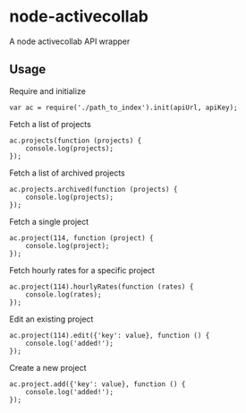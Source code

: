 node-activecollab
=================

A node activecollab API wrapper

## Usage

Require and initialize
```
var ac = require('./path_to_index').init(apiUrl, apiKey);
```

Fetch a list of projects
```
ac.projects(function (projects) {
    console.log(projects);
});
```

Fetch a list of archived projects
```
ac.projects.archived(function (projects) {
    console.log(projects);
});
```

Fetch a single project
```
ac.project(114, function (project) {
    console.log(project);
});
```

Fetch hourly rates for a specific project
```
ac.project(114).hourlyRates(function (rates) {
    console.log(rates);
});
```

Edit an existing project
```
ac.project(114).edit({'key': value}, function () {
    console.log('added!');
});
```

Create a new project
```
ac.project.add({'key': value}, function () {
    console.log('added!');
});
```
